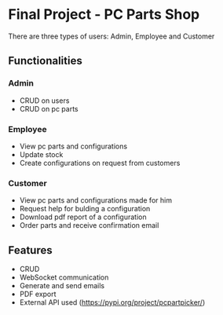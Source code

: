 # Final Project - PC Parts Shop
There are three types of users: Admin, Employee and Customer

## Functionalities
### Admin
* CRUD on users
* CRUD on pc parts

### Employee
* View pc parts and configurations
* Update stock
* Create configurations on request from customers

### Customer
* View pc parts and configurations made for him
* Request help for bulding a configuration
* Download pdf report of a configuration
* Order parts and receive confirmation email

## Features
* CRUD
* WebSocket communication
* Generate and send emails
* PDF export
* External API used (https://pypi.org/project/pcpartpicker/)
